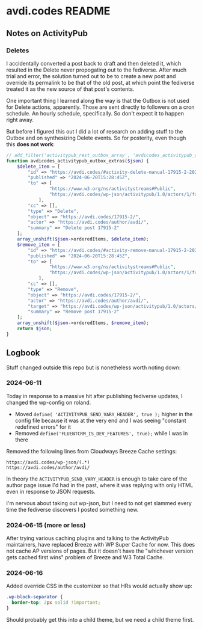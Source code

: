 # avdi.codes README

## Notes on ActivityPub

### Deletes

I accidentally converted a post back to draft and then deleted it, which resulted in the Delete never propogating out to the fediverse. After much trial and error, the solution turned out to be to create a new post and override its permalink to be that of the old post, at which point the fediverse treated it as the new source of that post's contents.

One important thing I learned along the way is that the Outbox is not used for Delete actions, apparently. Those are sent directly to followers on a cron schedule. An hourly schedule, specifically. So don't expect it to happen right away.

But before I figured this out I did a lot of research on adding stuff to the Outbox and on synthesizing Delete events. So for posterity, even though this **does not work**:

```php
// add_filter('activitypub_rest_outbox_array', 'avdicodes_activitypub_outbox_extras', 10, 1);
function avdicodes_activitypub_outbox_extras($json) {
    $delete_item = [
        "id" => "https://avdi.codes/#activity-delete-manual-17915-2-2024-06-20-05",
        "published" => "2024-06-20T15:28:45Z",
        "to" => [
                "https://www.w3.org/ns/activitystreams#Public",
                "https://avdi.codes/wp-json/activitypub/1.0/actors/1/followers"
            ],
        "cc" => [],
        "type" => "Delete",
        "object" => "https://avdi.codes/17915-2/",
        "actor" => "https://avdi.codes/author/avdi/",
        "summary" => "Delete post 17915-2"
    ];
    array_unshift($json->orderedItems, $delete_item);
    $remove_item = [
        "id" => "https://avdi.codes/#activity-remove-manual-17915-2-2024-06-20-05",
        "published" => "2024-06-20T15:28:45Z",
        "to" => [
                "https://www.w3.org/ns/activitystreams#Public",
                "https://avdi.codes/wp-json/activitypub/1.0/actors/1/followers"
            ],
        "cc" => [],
        "type" => "Remove",
        "object" => "https://avdi.codes/17915-2/",
        "actor" => "https://avdi.codes/author/avdi/",
        "target" => "https://avdi.codes/wp-json/activitypub/1.0/actors/1/outbox",
        "summary" => "Remove post 17915-2"
    ];
    array_unshift($json->orderedItems, $remove_item);
    return $json;
}
```

## Logbook

Stuff changed outside this repo but is nonetheless worth noting down:

### 2024-06-11

Today in response to a massive hit after publishing fediverse updates, I changed the wp-config on roland.

- Moved `define( 'ACTIVITYPUB_SEND_VARY_HEADER', true );` higher in the config file because it was at the very end and I was seeing "constant redefined errors" for it
- Removed `define('FLUENTCRM_IS_DEV_FEATURES', true);` while I was in there

Removed the following lines from Cloudways Breeze Cache settings:

```
https://avdi.codes/wp-json/(.*)
https://avdi.codes/author/avdi/
```

In theory the `ACTIVITYPUB_SEND_VARY_HEADER` is enough to take care of the author page issue I'd had in the past, where it was replying with only HTML even in response to JSON requests.

I'm nervous about taking out wp-json, but I need to not get slammed every time the fediverse discovers I posted something new.

### 2024-06-15 (more or less)

After trying various caching plugins and talking to the ActivityPub maintainers, have replaced Breeze with WP Super Cache for now. This does not cache AP versions of pages. But it doesn't have the "whichever version gets cached first wins" problem of Breeze and W3 Total Cache.

### 2024-06-16

Added override CSS in the customizer so that HRs would actually show up:

```css
.wp-block-separator {
  border-top: 2px solid !important;
}
```

Should probably get this into a child theme, but we need a child theme first.
